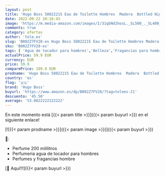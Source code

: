 ```yaml
---
layout: post
title: 'Hugo Boss 58022215 Eau de Toilette Hombres  Madera  Bottled Night  Aerosol  200 Mililitros / 6.7 Oz'
date: 2022-09-22 10:16:43
image: 'https://m.media-amazon.com/images/I/31qbNd1hosL._SL500_._SL400_.jpg'
comments: true
category: ofertas
author: 'tole.es'
slug: 'B002Z7FV28-es Hugo Boss 58022215 Eau de Toilette Hombres Madera Bottled...'
sku: 'B002Z7FV28-es'
tags: [ 'Agua de tocador para hombres','Belleza','Fragancias para hombres','Perfumes y fragancias','de','eau','hugo boss','toilette','🇪🇸', ]
actualPrice: 59.9 EUR
currency: EUR
price: 59.9
comparePrice: 109.9 EUR
prodname: 'Hugo Boss 58022215 Eau de Toilette Hombres  Madera  Bottled Night  Aerosol  200 Mililitros / 6.7 Oz'
country: 'es'
flag: '🇪🇸'
brand: 'Hugo Boss'
buyurl: 'https://www.amazon.es/dp/B002Z7FV28/?tag=tolees-21'
descuento: '45.50'
average: '53.0822222222222'
---
```


En este momento está [{{< param title >}}]({{< param buyurl >}}) en el siguiente enlace!

[![{{< param prodname >}}]({{< param image >}})]({{< param buyurl >}})

🔎:

- Perfume 200 mililitros
- Perfumeria agua de tocador para hombres
- Perfumes y fragancias hombre

[🛒 Aquí!!!]({{< param buyurl >}})
